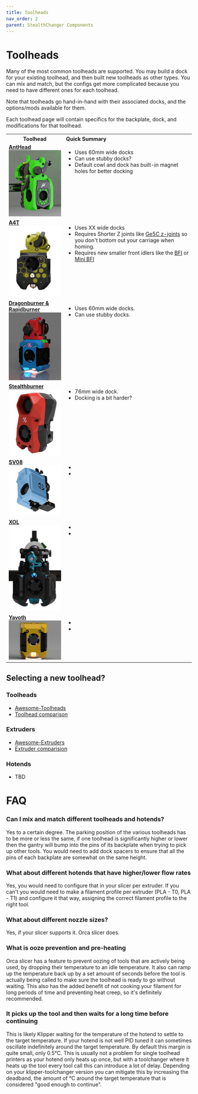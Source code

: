 ```yaml
---
title: Toolheads
nav_order: 2
parent: StealthChanger Components
---
```

<!-- Use the page layout at TOC.md:  https://github.com/sdylewski/StealthChanger/blob/main/docs/TOC.md -->
# Toolheads

Many of the most common toolheads are supported.  You may build a dock for your existing toolhead, and then built new toolheads as other types. You can mix and match, but the configs get more complicated because you need to have different ones for each toolhead. 

Note that toolheads go hand-in-hand with their associated docks, and the options/mods available for them. 

Each toolhead page will contain specifics for the backplate, dock, and modifications for that toolhead.

<table>
<tr><th>Toolhead</th><th align="left">Quick Summary</th></tr>
<tr><td valign=top><strong><a href="Anthead.md">AntHead<br>
	<img src="../media/Toolheads/Anthead.png" width=200></a></strong></td>
	<td valign=top><ul>
		<li>Uses 60mm wide docks</li>
    <li>Can use stubby docks?</li>
    <li>Default cowl and dock has built-in magnet holes for better docking</li>
	</ul></td></tr>
	
<tr>
	<td valign=top><strong><a href="A4T.md">A4T<br>
	<img src="../media/Toolheads/A4t.png" width=200></a></strong>
	</td>
	<td valign=top><ul>
	<li>Uses XX wide docks</li>
	<li>Requires Shorter Z joints like <a href="https://github.com/VoronDesign/VoronUsers/tree/main/printer_mods/hartk1213/Voron2.4_GE5C">Ge5C z-joints</a> so you don't bottom out your carriage when homing.</li>
		<li>Requires new smaller front idlers like the <a href="https://github.com/clee/VoronBFI">BFI</a> or <a href="https://github.com/DraftShift/StealthChanger/tree/main/UserMods/BT123/MiniBFI%20%2B%20MicroBFI">Mini BFI</a></li>
	</ul></td></tr>
	
<tr>
	<td valign=top><strong><a href="Dragonburner.md">Dragonburner & Rapidburner<br>
    <img src="../media/Toolheads/Dragonburner.png" width=200></a></strong>
	</td>
	<td valign=top><ul><li>Uses 60mm wide docks.</li>
	<li>Can use stubby docks. </li>
	</ul>
  
  </td></tr>
	
<tr>
	<td valign=top><strong><a href="Stealthburner.md">Stealthburner<br>
    <img src="../media/Toolheads/Stealthburner.png" width=200></a></strong>
	</td>
	<td valign=top><ul>
	<li>76mm wide dock. </li>
	<li>Docking is a bit harder? </li>
		</ul></td></tr>
		
<tr>
	<td valign=top><strong><a href="SV08.md">SV08<br>
	<img src="../media/Toolheads/SV08.png" width=200></a></strong>
	</td>
	<td valign=top>
	<ul>
	<li></li>
	<li></li>
	</ul>
	</td></tr>
		
<tr>
	<td valign=top><strong><a href="XOL.md">XOL<br>
	<img src="../media/Toolheads/Xol.png" width=200></a></strong>
	</td>
	<td valign=top>
	<ul>
	<li></li>
	<li></li>
	</ul>
	</td></tr>
<tr>
	<td valign=top><strong><a href="Yavoth.md">Yavoth<br>
	<img src="../media/Toolheads/yavoth.png" width=200></a></strong>
	</td>
	<td valign=top>
	<ul>
	<li></li>
	<li></li>
	</ul>
	</td></tr>

</table>

## Selecting a new toolhead?

### Toolheads
* [Awesome-Toolheads](https://github.com/SartorialGrunt0/Awesome-Toolheads?tab=readme-ov-file)
* [Toolhead comparison](https://3dp-info.fyi/toolhead-comparison)

### Extruders
* [Awesome-Extruders](https://github.com/SartorialGrunt0/Awesome-Toolheads?tab=readme-ov-file)
* [Extruder comparision](https://3dp-info.fyi/extruder-comparison)

### Hotends
* TBD

# FAQ

### Can I mix and match different toolheads and hotends?
Yes to a certain degree. The parking position of the various toolheads has to be more or less the same, if one toolhead is significantly higher or lower then the gantry will bump into the pins of its backplate when trying to pick up other tools. You would need to add dock spacers to ensure that all the pins of each backplate are somewhat on the same height.

### What about different hotends that have higher/lower flow rates
Yes, you would need to configure that in your slicer per extruder. If you can't you would need to make a filament profile per extruder (PLA - T0, PLA - T1) and configure it that way, assigning the correct filament profile to the right tool.

### What about different nozzle sizes?
Yes, if your slicer supports it. Orca slicer does.

### What is ooze prevention and pre-heating
Orca slicer has a feature to prevent oozing of tools that are actively being used, by dropping their temperature to an idle temperature. It also can ramp up the temperature back up by a set amount of seconds before the tool is actually being called to make sure the toolhead is ready to go without waiting. This also has the added benefit of not cooking your filament for long periods of time and preventing heat creep, so it's definitely recommended.

### It picks up the tool and then waits for a long time before continuing
This is likely Klipper waiting for the temperature of the hotend to settle to the target temperature. If your hotend is not well PID tuned it can sometimes oscillate indefinitely around the target temperature. By default this margin is quite small, only 0.5°C. This is usually not a problem for single toolhead printers as your hotend only heats up once, but with a toolchanger where it heats up the tool every tool call this can introduce a lot of delay. Depending on your klipper-toolchanger version you can mitigate this by increasing the deadband, the amount of °C around the target temperature that is considered "good enough to continue".











